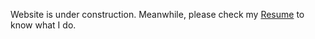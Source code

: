 Website is under construction. Meanwhile, please check my [Resume](https://github.com/punit-agarwal/punit-agarwal.github.io/files/1451518/punit_resume.pdf) to know what I do.
